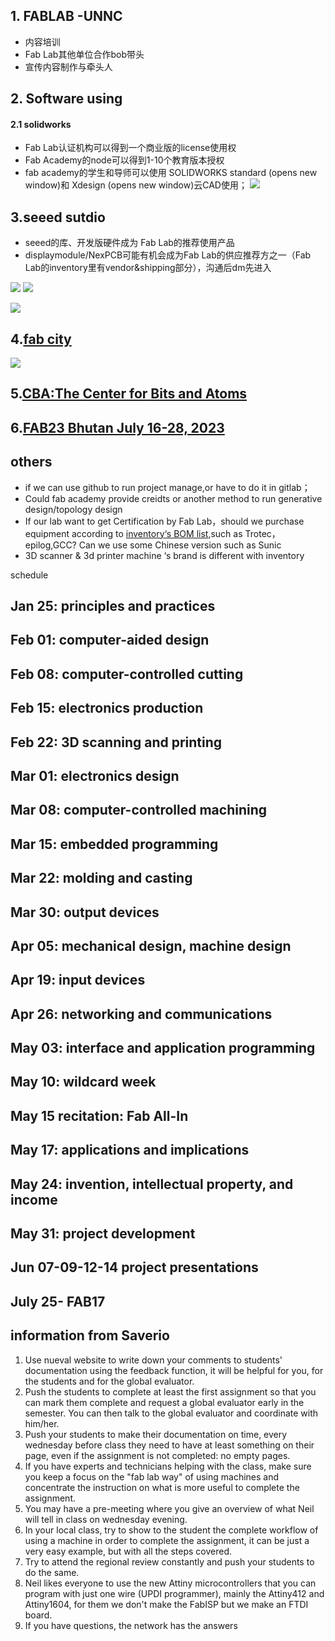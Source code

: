 
## 1. FABLAB -UNNC
* 内容培训
* Fab Lab其他单位合作bob带头
* 宣传内容制作与牵头人

## 2. Software using

#### 2.1 solidworks
* Fab Lab认证机构可以得到一个商业版的license使用权
* Fab Academy的node可以得到1-10个教育版本授权
* fab academy的学生和导师可以使用 SOLIDWORKS standard (opens new window)和 Xdesign (opens new window)云CAD使用；
![](https://raw.githubusercontent.com/bobwu0214/imageuploadservice/main/img/solidworks.png)

## 3.seeed sutdio
* seeed的库、开发版硬件成为 Fab Lab的推荐使用产品
* displaymodule/NexPCB可能有机会成为Fab Lab的供应推荐方之一（Fab Lab的inventory里有vendor&shipping部分），沟通后dm先进入
  
![](https://raw.githubusercontent.com/bobwu0214/imageuploadservice/main/img/WechatIMG79.jpeg)
![](https://raw.githubusercontent.com/bobwu0214/imageuploadservice/main/img/WX20221230-103914.png)

![](https://raw.githubusercontent.com/bobwu0214/imageuploadservice/main/img/WX20230111-214455@2x.png)

## 4.[fab city](https://fab.city/)

![](https://raw.githubusercontent.com/bobwu0214/imageuploadservice/main/img/WX20230125-222713@2x.png)
## 5.[CBA:The Center for Bits and Atoms](http://cba.mit.edu/)
## 6.[FAB23 Bhutan July 16-28, 2023](https://fabevent.org/)

## others
* if we can use github to run project manage,or have to do it in gitlab；
* Could fab academy provide creidts or another method to run generative design/topology design
*  If our lab want to get  Certification by Fab Lab，should we purchase equipment according to [inventory‘s BOM  list](http://inventory.fabcloud.io/),such as Trotec，epilog,GCC? Can we use some Chinese version such as Sunic
* 3D scanner & 3d printer machine ‘s brand is different with inventory



schedule
## Jan 25: principles and practices 
##  Feb 01: computer-aided design
## Feb 08: computer-controlled cutting 
## Feb 15: electronics production 
## Feb 22: 3D scanning and printing
## Mar 01: electronics design 
## Mar 08: computer-controlled machining 
## Mar 15: embedded programming
## Mar 22: molding and casting
## Mar 30: output devices 
## Apr 05: mechanical design, machine design
## Apr 19: input devices 
## Apr 26: networking and communications 
## May 03: interface and application programming 
## May 10: wildcard week 
## May 15 recitation: Fab All-In 
## May 17: applications and implications 
## May 24: invention, intellectual property, and income 
## May 31: project development 
## Jun 07-09-12-14 project presentations
## July 25- FAB17







## information from  Saverio
1. Use nueval website to write down your comments to students' documentation using the feedback function, it will be helpful for you, for the students and for the global evaluator.
2. Push the students to complete at least the first assignment so that you can mark them complete and request a global evaluator early in the semester. You can then talk to the global evaluator and coordinate with him/her.
3. Push your students to make their documentation on time, every wednesday before class they need to have at least something on their page, even if the assignment is not completed: no empty pages.
4. If you have experts and technicians helping with the class, make sure you keep a focus on the "fab lab way" of using machines and concentrate the instruction on what is more useful to complete the assignment.
5. You may have a pre-meeting where you give an overview of what Neil will tell in class on wednesday evening.
6. In your local class, try to show to the student the complete workflow of using a machine in order to complete the assignment, it can be just a very easy example, but with all the steps covered.
7. Try to attend the regional review constantly and push your students to do the same.
8. Neil likes everyone to use the new Attiny microcontrollers that you can program with just one wire (UPDI programmer), mainly the Attiny412 and Attiny1604, for them we don't make the FabISP but we make an FTDI board.
9. If you have questions, the network has the answers 